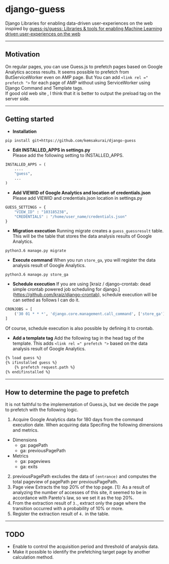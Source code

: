 # django-guess  

Django Libraries for enabling data-driven user-experiences on the web inspired by [guess-js/guess: Libraries & tools for enabling Machine Learning driven user-experiences on the web](https://github.com/guess-js/guess)      

-------------------------------------------------
## Motivation

On regular pages, you can use Guess.js to prefetch pages based on Google Analytics access results.
It seems possible to prefetch from ButServiceWorker even on AMP page.
But You can add `<link rel =" prefetch ">` for each page of AMP without using ServiceWorker using Django Command and Template tags.    
If good old web site , I think that it is better to output the preload tag on the server side.    

-------------------------------------------------
## Getting started     

* **Installation**   
```console
pip install git+https://github.com/kemsakurai/django-guess      
```
* **Edit INSTALLED_APPS in settings.py**        
Please add the following setting to INSTALLED_APPS.    
```python
INSTALLED_APPS = (
    ....
    "guess",
    ...
)
```    

* **Add VIEWID of Google Analytics and location of credentials.json**     
Please add VIEWID and   credentials.json location in settings.py     
```python
GUESS_SETTINGS = {      
    "VIEW_ID" : "103185238",
    "CREDENTIALS" : "/home/user_name/credentials.json"
}
```

* **Migration execution**
Running migrate creates a `guess_guessresult` table.
This will be the table that stores the data analysis results of Google Analytics.
```console
python3.6 manage.py migrate
```    

* **Execute command**
When you run `store_ga`, you will register the data analysis result of Google Analytics.
```console
python3.6 manage.py store_ga       
```

* **Schedule execution**
If you are using [kraiz / django-crontab: dead simple crontab powered job scheduling for django.] (https://github.com/kraiz/django-crontab), schedule execution will be can setted as follows I can do it.    
```python
CRONJOBS = [
	('30 01 * * *', 'django.core.management.call_command', ['store_ga'], {}, '>> /var/log/store_ga.log'),
]
```
Of course, schedule execution is also possible by defining it to crontab.     

* **Add a template tag**
Add the following tag in the head tag of the template.
This adds `<link rel =" prefetch ">` based on the data analysis result of Google Analytics.    
```html
{% load guess %}       
{% ifinstalled guess %}
	{% prefetch request.path %}
{% endifinstalled %}
```

------------------------------------------
## How to determine the page to prefetch
It is not faithful to the implementation of Guess.js, but we decide the page to prefetch with the following logic.

1. Acquire Google Analytics data for 180 days from the command execution date. When acquiring data Specifing the following dimensions and metrics.
* Dimensions
	* ga: pagePath
	* ga: previousPagePath
* Metrics
	* ga: pageviews
	* ga: exits

2. previousPagePath excludes the data of `(entrance)` and computes the total pageview of pagePath per previousPagePath.
3. Page view Extracts the top 20% of the top page.
[1]: As a result of analyzing the number of accesses of this site, it seemed to be in accordance with Pareto's law, so we set it as the top 20%.
4. From the extraction result of `3.`, extract only the page where the transition occurred with a probability of 10% or more.
5. Register the extraction result of `4.` in the table.

------------------------------------------
## TODO        
* Enable to control the acquisition period and threshold of analysis data.
* Make it possible to identify the prefetching target page by another calculation method.     

